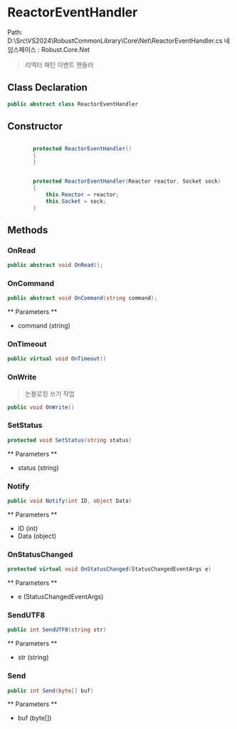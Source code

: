 # ReactorEventHandler
Path: D:\Src\VS2024\RobustCommonLibrary\Core\Net\ReactorEventHandler.cs
네임스페이스 : Robust.Core.Net

>  리엑터 패턴 이벤트 핸들러
	

## Class Declaration
```csharp
public abstract class ReactorEventHandler
```

## Constructor
```csharp

		protected ReactorEventHandler()
		{
		}

```
```csharp

		protected ReactorEventHandler(Reactor reactor, Socket sock)
		{
			this.Reactor = reactor;
			this.Socket = sock;
		}

```

## Methods
### OnRead
```csharp
public abstract void OnRead();
```

### OnCommand
```csharp
public abstract void OnCommand(string command);
```
** Parameters **
- command (string)

### OnTimeout
```csharp
public virtual void OnTimeout()
```

### OnWrite
>  논블로킹 쓰기 작업
		
```csharp
public void OnWrite()
```

### SetStatus
```csharp
protected void SetStatus(string status)
```
** Parameters **
- status (string)

### Notify
```csharp
public void Notify(int ID, object Data)
```
** Parameters **
- ID (int)
- Data (object)

### OnStatusChanged
```csharp
protected virtual void OnStatusChanged(StatusChangedEventArgs e)
```
** Parameters **
- e (StatusChangedEventArgs)

### SendUTF8
```csharp
public int SendUTF8(string str)
```
** Parameters **
- str (string)

### Send
```csharp
public int Send(byte[] buf)
```
** Parameters **
- buf (byte[])
